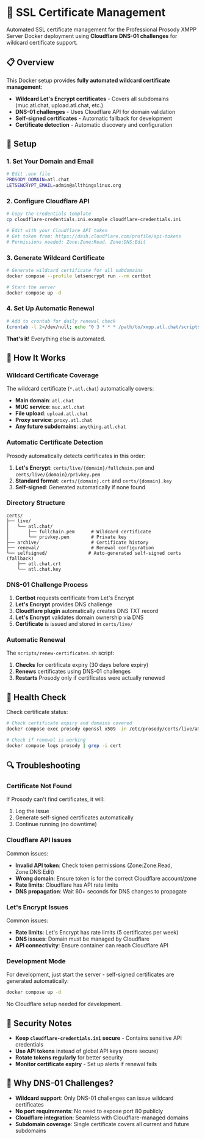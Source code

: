 # 🔐 SSL Certificate Management

Automated SSL certificate management for the Professional Prosody XMPP Server Docker deployment using **Cloudflare DNS-01 challenges** for wildcard certificate support.

## 📋 Overview

This Docker setup provides **fully automated wildcard certificate management**:

- **Wildcard Let's Encrypt certificates** - Covers all subdomains (muc.atl.chat, upload.atl.chat, etc.)
- **DNS-01 challenges** - Uses Cloudflare API for domain validation
- **Self-signed certificates** - Automatic fallback for development
- **Certificate detection** - Automatic discovery and configuration

## 🚀 Setup

### 1. Set Your Domain and Email

```bash
# Edit .env file
PROSODY_DOMAIN=atl.chat
LETSENCRYPT_EMAIL=admin@allthingslinux.org
```

### 2. Configure Cloudflare API

```bash
# Copy the credentials template
cp cloudflare-credentials.ini.example cloudflare-credentials.ini

# Edit with your Cloudflare API token
# Get token from: https://dash.cloudflare.com/profile/api-tokens
# Permissions needed: Zone:Zone:Read, Zone:DNS:Edit
```

### 3. Generate Wildcard Certificate

```bash
# Generate wildcard certificate for all subdomains
docker compose --profile letsencrypt run --rm certbot

# Start the server
docker compose up -d
```

### 4. Set Up Automatic Renewal

```bash
# Add to crontab for daily renewal check
(crontab -l 2>/dev/null; echo "0 3 * * * /path/to/xmpp.atl.chat/scripts/renew-certificates.sh") | crontab -
```

**That's it!** Everything else is automated.

## 🔧 How It Works

### Wildcard Certificate Coverage

The wildcard certificate (`*.atl.chat`) automatically covers:

- **Main domain**: `atl.chat`
- **MUC service**: `muc.atl.chat`
- **File upload**: `upload.atl.chat`
- **Proxy service**: `proxy.atl.chat`
- **Any future subdomains**: `anything.atl.chat`

### Automatic Certificate Detection

Prosody automatically detects certificates in this order:

1. **Let's Encrypt**: `certs/live/{domain}/fullchain.pem` and `certs/live/{domain}/privkey.pem`
2. **Standard format**: `certs/{domain}.crt` and `certs/{domain}.key`
3. **Self-signed**: Generated automatically if none found

### Directory Structure

```text
certs/
├── live/
│   └── atl.chat/
│       ├── fullchain.pem      # Wildcard certificate
│       └── privkey.pem        # Private key
├── archive/                   # Certificate history
├── renewal/                   # Renewal configuration
└── selfsigned/               # Auto-generated self-signed certs (fallback)
    ├── atl.chat.crt
    └── atl.chat.key
```

### DNS-01 Challenge Process

1. **Certbot** requests certificate from Let's Encrypt
2. **Let's Encrypt** provides DNS challenge
3. **Cloudflare plugin** automatically creates DNS TXT record
4. **Let's Encrypt** validates domain ownership via DNS
5. **Certificate** is issued and stored in `certs/live/`

### Automatic Renewal

The `scripts/renew-certificates.sh` script:

1. **Checks** for certificate expiry (30 days before expiry)
2. **Renews** certificates using DNS-01 challenges
3. **Restarts** Prosody only if certificates were actually renewed

## 🏥 Health Check

Check certificate status:

```bash
# Check certificate expiry and domains covered
docker compose exec prosody openssl x509 -in /etc/prosody/certs/live/atl.chat/fullchain.pem -noout -dates -text | grep -A5 "Subject Alternative Name"

# Check if renewal is working
docker compose logs prosody | grep -i cert
```

## 🔍 Troubleshooting

### Certificate Not Found

If Prosody can't find certificates, it will:

1. Log the issue
2. Generate self-signed certificates automatically
3. Continue running (no downtime)

### Cloudflare API Issues

Common issues:

- **Invalid API token**: Check token permissions (Zone:Zone:Read, Zone:DNS:Edit)
- **Wrong domain**: Ensure token is for the correct Cloudflare account/zone
- **Rate limits**: Cloudflare has API rate limits
- **DNS propagation**: Wait 60+ seconds for DNS changes to propagate

### Let's Encrypt Issues

Common issues:

- **Rate limits**: Let's Encrypt has rate limits (5 certificates per week)
- **DNS issues**: Domain must be managed by Cloudflare
- **API connectivity**: Ensure container can reach Cloudflare API

### Development Mode

For development, just start the server - self-signed certificates are generated automatically:

```bash
docker compose up -d
```

No Cloudflare setup needed for development.

## 🔐 Security Notes

- **Keep `cloudflare-credentials.ini` secure** - Contains sensitive API credentials
- **Use API tokens** instead of global API keys (more secure)
- **Rotate tokens regularly** for better security
- **Monitor certificate expiry** - Set up alerts if renewal fails

## 🎯 Why DNS-01 Challenges?

- **Wildcard support**: Only DNS-01 challenges can issue wildcard certificates
- **No port requirements**: No need to expose port 80 publicly
- **Cloudflare integration**: Seamless with Cloudflare-managed domains
- **Subdomain coverage**: Single certificate covers all current and future subdomains

